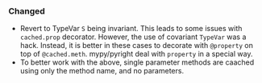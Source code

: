 <!-- markdownlint-disable MD041 -->
<!--
A new scriv changelog fragment.

Uncomment the section that is right (remove the HTML comment wrapper).
-->

<!--
### Removed

- A bullet item for the Removed category.

-->
<!--
### Added

- A bullet item for the Added category.

-->

### Changed

- Revert to TypeVar `S` being invariant. This leads to some issues with
  `cached.prop` decorator. However, the use of covariant `TypeVar` was a hack.
  Instead, it is better in these cases to decorate with `@property` on top of
  `@cached.meth`. mypy/pyright deal with `property` in a special way.
- To better work with the above, single parameter methods are caached using only
  the method name, and no parameters.

<!--
### Deprecated

- A bullet item for the Deprecated category.

-->
<!--
### Fixed

- A bullet item for the Fixed category.

-->
<!--
### Security

- A bullet item for the Security category.

-->
